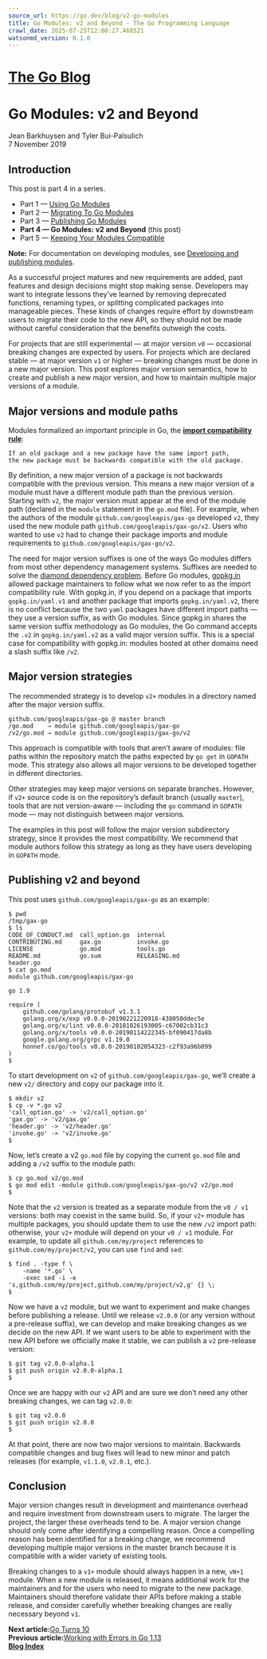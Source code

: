 ```yaml
---
source_url: https://go.dev/blog/v2-go-modules
title: Go Modules: v2 and Beyond - The Go Programming Language
crawl_date: 2025-07-25T12:08:27.468521
watsonmd_version: 0.1.0
---
```


# [The Go Blog](/blog/)

# Go Modules: v2 and Beyond

Jean Barkhuysen and Tyler Bui-Palsulich  
7 November 2019 

## Introduction

This post is part 4 in a series.

  * Part 1 — [Using Go Modules](/blog/using-go-modules)
  * Part 2 — [Migrating To Go Modules](/blog/migrating-to-go-modules)
  * Part 3 — [Publishing Go Modules](/blog/publishing-go-modules)
  * **Part 4 — Go Modules: v2 and Beyond** (this post)
  * Part 5 — [Keeping Your Modules Compatible](/blog/module-compatibility)



**Note:** For documentation on developing modules, see [Developing and publishing modules](/doc/modules/developing).

As a successful project matures and new requirements are added, past features and design decisions might stop making sense. Developers may want to integrate lessons they’ve learned by removing deprecated functions, renaming types, or splitting complicated packages into manageable pieces. These kinds of changes require effort by downstream users to migrate their code to the new API, so they should not be made without careful consideration that the benefits outweigh the costs.

For projects that are still experimental — at major version `v0` — occasional breaking changes are expected by users. For projects which are declared stable — at major version `v1` or higher — breaking changes must be done in a new major version. This post explores major version semantics, how to create and publish a new major version, and how to maintain multiple major versions of a module.

## Major versions and module paths

Modules formalized an important principle in Go, the [**import compatibility rule**](https://research.swtch.com/vgo-import):
    
    
    If an old package and a new package have the same import path,
    the new package must be backwards compatible with the old package.
    

By definition, a new major version of a package is not backwards compatible with the previous version. This means a new major version of a module must have a different module path than the previous version. Starting with `v2`, the major version must appear at the end of the module path (declared in the `module` statement in the `go.mod` file). For example, when the authors of the module `github.com/googleapis/gax-go` developed `v2`, they used the new module path `github.com/googleapis/gax-go/v2`. Users who wanted to use `v2` had to change their package imports and module requirements to `github.com/googleapis/gax-go/v2`.

The need for major version suffixes is one of the ways Go modules differs from most other dependency management systems. Suffixes are needed to solve the [diamond dependency problem](https://research.swtch.com/vgo-import#dependency_story). Before Go modules, [gopkg.in](http://gopkg.in) allowed package maintainers to follow what we now refer to as the import compatibility rule. With gopkg.in, if you depend on a package that imports `gopkg.in/yaml.v1` and another package that imports `gopkg.in/yaml.v2`, there is no conflict because the two `yaml` packages have different import paths — they use a version suffix, as with Go modules. Since gopkg.in shares the same version suffix methodology as Go modules, the Go command accepts the `.v2` in `gopkg.in/yaml.v2` as a valid major version suffix. This is a special case for compatibility with gopkg.in: modules hosted at other domains need a slash suffix like `/v2`.

## Major version strategies

The recommended strategy is to develop `v2+` modules in a directory named after the major version suffix.
    
    
    github.com/googleapis/gax-go @ master branch
    /go.mod    → module github.com/googleapis/gax-go
    /v2/go.mod → module github.com/googleapis/gax-go/v2
    

This approach is compatible with tools that aren’t aware of modules: file paths within the repository match the paths expected by `go get` in `GOPATH` mode. This strategy also allows all major versions to be developed together in different directories.

Other strategies may keep major versions on separate branches. However, if `v2+` source code is on the repository’s default branch (usually `master`), tools that are not version-aware — including the `go` command in `GOPATH` mode — may not distinguish between major versions.

The examples in this post will follow the major version subdirectory strategy, since it provides the most compatibility. We recommend that module authors follow this strategy as long as they have users developing in `GOPATH` mode.

## Publishing v2 and beyond

This post uses `github.com/googleapis/gax-go` as an example:
    
    
    $ pwd
    /tmp/gax-go
    $ ls
    CODE_OF_CONDUCT.md  call_option.go  internal
    CONTRIBUTING.md     gax.go          invoke.go
    LICENSE             go.mod          tools.go
    README.md           go.sum          RELEASING.md
    header.go
    $ cat go.mod
    module github.com/googleapis/gax-go
    
    go 1.9
    
    require (
        github.com/golang/protobuf v1.3.1
        golang.org/x/exp v0.0.0-20190221220918-438050ddec5e
        golang.org/x/lint v0.0.0-20181026193005-c67002cb31c3
        golang.org/x/tools v0.0.0-20190114222345-bf090417da8b
        google.golang.org/grpc v1.19.0
        honnef.co/go/tools v0.0.0-20190102054323-c2f93a96b099
    )
    $
    

To start development on `v2` of `github.com/googleapis/gax-go`, we’ll create a new `v2/` directory and copy our package into it.
    
    
    $ mkdir v2
    $ cp -v *.go v2
    'call_option.go' -> 'v2/call_option.go'
    'gax.go' -> 'v2/gax.go'
    'header.go' -> 'v2/header.go'
    'invoke.go' -> 'v2/invoke.go'
    $
    

Now, let’s create a v2 `go.mod` file by copying the current `go.mod` file and adding a `/v2` suffix to the module path:
    
    
    $ cp go.mod v2/go.mod
    $ go mod edit -module github.com/googleapis/gax-go/v2 v2/go.mod
    $
    

Note that the `v2` version is treated as a separate module from the `v0 / v1` versions: both may coexist in the same build. So, if your `v2+` module has multiple packages, you should update them to use the new `/v2` import path: otherwise, your `v2+` module will depend on your `v0 / v1` module. For example, to update all `github.com/my/project` references to `github.com/my/project/v2`, you can use `find` and `sed`:
    
    
    $ find . -type f \
        -name '*.go' \
        -exec sed -i -e 's,github.com/my/project,github.com/my/project/v2,g' {} \;
    $
    

Now we have a `v2` module, but we want to experiment and make changes before publishing a release. Until we release `v2.0.0` (or any version without a pre-release suffix), we can develop and make breaking changes as we decide on the new API. If we want users to be able to experiment with the new API before we officially make it stable, we can publish a `v2` pre-release version:
    
    
    $ git tag v2.0.0-alpha.1
    $ git push origin v2.0.0-alpha.1
    $
    

Once we are happy with our `v2` API and are sure we don’t need any other breaking changes, we can tag `v2.0.0`:
    
    
    $ git tag v2.0.0
    $ git push origin v2.0.0
    $
    

At that point, there are now two major versions to maintain. Backwards compatible changes and bug fixes will lead to new minor and patch releases (for example, `v1.1.0`, `v2.0.1`, etc.).

## Conclusion

Major version changes result in development and maintenance overhead and require investment from downstream users to migrate. The larger the project, the larger these overheads tend to be. A major version change should only come after identifying a compelling reason. Once a compelling reason has been identified for a breaking change, we recommend developing multiple major versions in the master branch because it is compatible with a wider variety of existing tools.

Breaking changes to a `v1+` module should always happen in a new, `vN+1` module. When a new module is released, it means additional work for the maintainers and for the users who need to migrate to the new package. Maintainers should therefore validate their APIs before making a stable release, and consider carefully whether breaking changes are really necessary beyond `v1`.

**Next article:**[Go Turns 10](/blog/10years)  
**Previous article:**[Working with Errors in Go 1.13](/blog/go1.13-errors)  
**[Blog Index](/blog/all)**